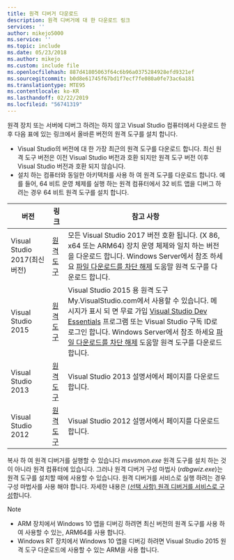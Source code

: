 ```yaml
---
title: 원격 디버거 다운로드
description: 원격 디버거에 대 한 다운로드 링크
services: ''
author: mikejo5000
ms.service: ''
ms.topic: include
ms.date: 05/23/2018
ms.author: mikejo
ms.custom: include file
ms.openlocfilehash: 887d41805063f64c6b96a0375284928efd9321ef
ms.sourcegitcommit: b0d8e61745f67bd1f7ecf7fe080a0fe73ac6a181
ms.translationtype: MTE95
ms.contentlocale: ko-KR
ms.lasthandoff: 02/22/2019
ms.locfileid: "56741319"
---
```

원격 장치 또는 서버에 디버그 하려는 하지 않고 Visual Studio 컴퓨터에서 다운로드 한 후 다음 표에 있는 링크에서 올바른 버전의 원격 도구를 설치 합니다.

- Visual Studio의 버전에 대 한 가장 최근의 원격 도구를 다운로드 합니다. 최신 원격 도구 버전은 이전 Visual Studio 버전과 호환 되지만 원격 도구 버전 이후 Visual Studio 버전과 호환 되지 않습니다.
- 설치 하는 컴퓨터와 동일한 아키텍처를 사용 하 여 원격 도구를 다운로드 합니다. 예를 들어, 64 비트 운영 체제를 실행 하는 원격 컴퓨터에서 32 비트 앱을 디버그 하려는 경우 64 비트 원격 도구를 설치 합니다.

|버전|링크|참고 사항|
|-|-|-|
|Visual Studio 2017(최신 버전)|[원격 도구](https://visualstudio.microsoft.com/downloads/?q=remote+tools#remote-tools-for-visual-studio-2017)|모든 Visual Studio 2017 버전 호환 됩니다. (X 86, x64 또는 ARM64) 장치 운영 체제와 일치 하는 버전을 다운로드 합니다. Windows Server에서 참조 하세요 [파일 다운로드를 차단 해제](../../debugger/remote-debugging-unblock-file-download.md) 도움말 원격 도구를 다운로드 합니다.|
|Visual Studio 2015|[원격 도구](https://my.visualstudio.com/Downloads?q=remote%20tools%20visual%20studio%202015)|Visual Studio 2015 용 원격 도구 My.VisualStudio.com에서 사용할 수 있습니다. 메시지가 표시 되 면 무료 가입 [Visual Studio Dev Essentials](https://visualstudio.microsoft.com/dev-essentials/) 프로그램 또는 Visual Studio 구독 ID로 로그인 합니다. Windows Server에서 참조 하세요 [파일 다운로드를 차단 해제](../../debugger/remote-debugging-unblock-file-download.md) 도움말 원격 도구를 다운로드 합니다.|
|Visual Studio 2013|[원격 도구](/previous-versions/visualstudio/visual-studio-2013/bt727f1t(v=vs.120)#Installing_the_Remote_Tools)|Visual Studio 2013 설명서에서 페이지를 다운로드 합니다.|
|Visual Studio 2012|[원격 도구](/previous-versions/visualstudio/visual-studio-2012/bt727f1t(v=vs.110)#BKMK_Installing_the_Remote_Tools)|Visual Studio 2012 설명서에서 페이지를 다운로드 합니다.|

복사 하 여 원격 디버거를 실행할 수 있습니다 *msvsmon.exe* 원격 도구를 설치 하는 것이 아니라 원격 컴퓨터에 있습니다. 그러나 원격 디버거 구성 마법사 (*rdbgwiz.exe*)는 원격 도구를 설치할 때에 사용할 수 있습니다. 원격 디버거를 서비스로 실행 하려는 경우 구성 마법사를 사용 해야 합니다. 자세한 내용은 [(선택 사항) 원격 디버거를 서비스로 구성](../../debugger/remote-debugging.md#bkmk_configureService)합니다.

>[!NOTE]
>- ARM 장치에서 Windows 10 앱을 디버깅 하려면 최신 버전의 원격 도구를 사용 하 여 사용할 수 있는, ARM64를 사용 합니다.
>- Windows RT 장치에서 Windows 10 앱을 디버깅 하려면 Visual Studio 2015 원격 도구 다운로드에 사용할 수 있는 ARM을 사용 합니다.
